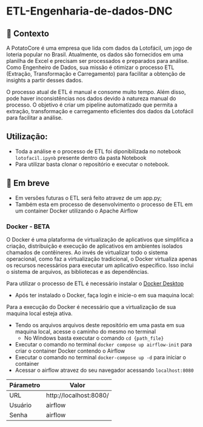 # ETL-Engenharia-de-dados-DNC


## 🧠 Contexto

A PotatoCore é uma empresa que lida com dados da Lotofácil, um jogo de loteria popular no Brasil. Atualmente, os dados são fornecidos em uma planilha de Excel e precisam ser processados e preparados para análise. Como Engenheiro de Dados, sua missão é otimizar o processo ETL (Extração, Transformação e Carregamento) para facilitar a obtenção de insights a partir desses dados.

O processo atual de ETL é manual e consome muito tempo. Além disso, pode haver inconsistências nos dados devido à natureza manual do processo. O objetivo é criar um pipeline automatizado que permita a extração, transformação e carregamento eficientes dos dados da Lotofácil para facilitar a análise.

## Utilização:
* Toda a análise e o processo de ETL foi diponibilizada no notebook `lotofacil.ipynb` presente dentro da pasta Notebook
* Para utilizar basta clonar o repositório e executar o notebook.
  
  
## 👀 Em breve 
* Em versões futuras o ETL será feito atravez de um app.py;
* Também esta em processo de desenvolvimento o processo de ETL em um container Docker utilizando o Apache Airflow

### Docker - BETA
O Docker é uma plataforma de virtualização de aplicativos que simplifica a criação, distribuição e execução de aplicativos em ambientes isolados chamados de contêineres. Ao invés de virtualizar todo o sistema operacional, como faz a virtualização tradicional, o Docker virtualiza apenas os recursos necessários para executar um aplicativo específico. Isso inclui o sistema de arquivos, as bibliotecas e as dependências.

Para utilizar o processo de ETL é necessário instalar o [Docker Desktop](https://www.docker.com/)
* Após ter instalado o Docker, faça login e inicie-o em sua maquina local:
  
 Para a execução do Docker é necessário que a virtualização de sua maquina local esteja ativa.

 * Tendo os arquivos arquivos deste repositório em uma pasta em sua maquina local, acesse o caminho do mesmo no terminal
   - No Windows basta executar o comando `cd {path_file}`
* Executar o comando no terminal `docker compose up airflow-init` para criar o container Docker contendo o Airflow
* Executar o comando no terminal `docker-compose up -d` para iniciar o container
* Acessar o airflow atravez do seu navegador acessando `localhost:8080`

|Párametro| Valor|
|-|-|
| URL|http://localhost:8080/|
|Usuário| airflow|
|Senha | airflow |







